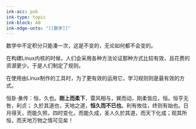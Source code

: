 ```yaml
---
ink-acc: pub
ink-type: topic
ink-block: A0
ink-edge-unto: "[[数学]]"
---
```



数学中不定积分只能凑一次，这是不变的，无论如何都不会变的。

在构建Linux内核的时候，人们会采用各种方法论证那种方式比较有效，且花费的资源更少。于是人们制定了规则。

在使用由Linux制作的工具时，为了更有效的运用它，学习规则则是最有效的方式。

恒卦·彖传：恒，久也。**刚上而柔下**，雷风相与，巽而动，刚柔皆应，恒。恒亨无咎，利贞； 久於其道也，天地之道，**恒久而不已也**。利有攸往，终则有始也。日月得天，而能久照，四时变化，而能久成，圣人久於其道，而天下化成；观其所恒，而天地万物之情可见矣！